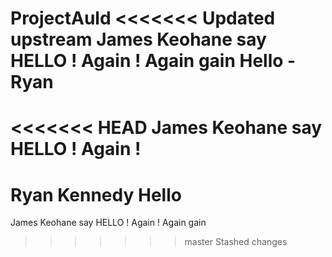 ProjectAuld
<<<<<<< Updated upstream
James Keohane say HELLO ! Again ! Again gain
Hello - Ryan
=======
<<<<<<< HEAD
James Keohane say HELLO ! Again !
=======
Ryan Kennedy Hello
=======
James Keohane say HELLO ! Again ! Again gain
>>>>>>> master
>>>>>>> Stashed changes
